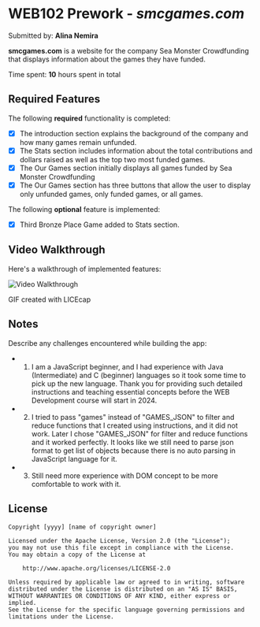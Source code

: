 # WEB102 Prework - *smcgames.com*

Submitted by: **Alina Nemira**

**smcgames.com** is a website for the company Sea Monster Crowdfunding that displays information about the games they have funded.

Time spent: **10** hours spent in total

## Required Features

The following **required** functionality is completed:

* [x] The introduction section explains the background of the company and how many games remain unfunded.
* [x] The Stats section includes information about the total contributions and dollars raised as well as the top two most funded games.
* [x] The Our Games section initially displays all games funded by Sea Monster Crowdfunding
* [x] The Our Games section has three buttons that allow the user to display only unfunded games, only funded games, or all games.

The following **optional** feature is implemented:

* [x] Third Bronze Place Game added to Stats section. 

## Video Walkthrough

Here's a walkthrough of implemented features:

![Video Walkthrough](https://i.imgur.com/eySO1id.gif)

<!-- Replace this with whatever GIF tool you used! -->
GIF created with LICEcap  
<!-- Recommended tools:
[Kap](https://getkap.co/) for macOS
[ScreenToGif](https://www.screentogif.com/) for Windows
[peek](https://github.com/phw/peek) for Linux. -->

## Notes

Describe any challenges encountered while building the app:

* 1) I am a JavaScript beginner, and I had experience with Java (Intermediate) and C (beginner) languages so it took some time to pick up the new language. Thank you for providing such detailed instructions and teaching essential concepts before the WEB Development course will start in 2024.
* 2) I tried to pass "games" instead of "GAMES_JSON" to filter and reduce functions that I created using instructions, and it did not work. Later I chose "GAMES_JSON" for filter and reduce functions and it worked perfectly. It looks like we still need to parse json format to get list of objects because there is no auto parsing in JavaScript language for it.
* 3) Still need more experience with DOM concept to be more comfortable to work with it.     

## License

    Copyright [yyyy] [name of copyright owner]

    Licensed under the Apache License, Version 2.0 (the "License");
    you may not use this file except in compliance with the License.
    You may obtain a copy of the License at

        http://www.apache.org/licenses/LICENSE-2.0

    Unless required by applicable law or agreed to in writing, software
    distributed under the License is distributed on an "AS IS" BASIS,
    WITHOUT WARRANTIES OR CONDITIONS OF ANY KIND, either express or implied.
    See the License for the specific language governing permissions and
    limitations under the License.
